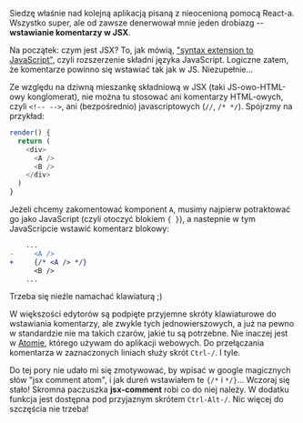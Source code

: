 Siedzę właśnie nad kolejną aplikacją pisaną z nieocenioną pomocą React-a. Wszystko super, ale od zawsze denerwował mnie jeden drobiazg -- **wstawianie komentarzy w JSX**.

Na początek: czym jest JSX? To, jak mówią, ["syntax extension to JavaScript"](https://facebook.github.io/react/docs/introducing-jsx.html), czyli rozszerzenie składni języka JavaScript. Logiczne zatem, że komentarze powinno się wstawiać tak jak w JS. Niezupełnie... 

Ze względu na dziwną mieszankę składniową w JSX (taki JS-owo-HTML-owy konglomerat), nie można tu stosować ani komentarzy HTML-owych, czyli `<!-- -->`, ani (bezpośrednio) javascriptowych (`//`, `/* */`). Spójrzmy na przykład:

```javascript
render() {
  return (
    <div>
      <A />
      <B />
    </div>
  )
}
```

Jeżeli chcemy zakomentować komponent `A`, musimy najpierw potraktować go jako JavaScript (czyli otoczyć blokiem `{ }`), a nastepnie w tym JavaScripcie wstawić komentarz blokowy:
```diff
    ...
-     <A />
+     {/* <A /> */}
      <B />
    ...
```

Trzeba się nieźle namachać klawiaturą ;)

W większości edytorów są podpięte przyjemne skróty klawiaturowe do wstawiania komentarzy, ale zwykle tych jednowierszowych, a już na pewno w standardzie nie ma takich czarów, jakie tu są potrzebne. Nie inaczej jest w [Atomie](https://atom.io/), którego używam do aplikacji webowych. Do przełączania komentarza w zaznaczonych liniach służy skrót `Ctrl-/`. I tyle.

Do tej pory nie udało mi się zmotywować, by wpisać w google magicznych słów "jsx comment atom", i jak dureń wstawiałem te `{/*` i `*/}`... Wczoraj się stało! Skromna paczuszka **jsx-comment** robi co do niej należy. W dodatku funkcja jest dostępna pod przyjaznym skrótem `Ctrl-Alt-/`. Nic więcej do szczęścia nie trzeba!
